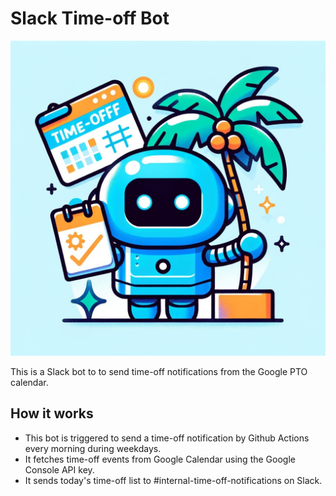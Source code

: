 # Slack Time-off Bot

![Slack Time-off Bot Icon](./slack-time-off-bot.jpg)

This is a Slack bot to to send time-off notifications from the Google PTO calendar.

## How it works

- This bot is triggered to send a time-off notification by Github Actions every morning during weekdays.
- It fetches time-off events from Google Calendar using the Google Console API key.
- It sends today's time-off list to #internal-time-off-notifications on Slack.
